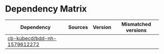 # Dependency Matrix

Dependency | Sources | Version | Mismatched versions
---------- | ------- | ------- | -------------------
[cb-kubecd/bdd-nh-1579612272](https://github.com/cb-kubecd/bdd-nh-1579612272.git) |  | []() | 
